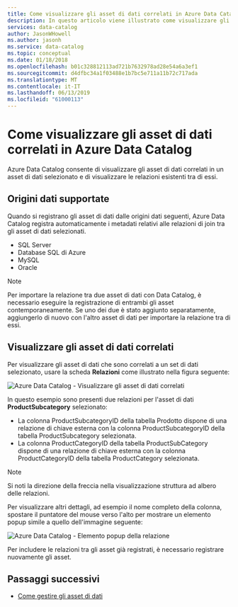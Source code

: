 ```yaml
---
title: Come visualizzare gli asset di dati correlati in Azure Data Catalog
description: In questo articolo viene illustrato come visualizzare gli asset di dati correlati di un asset di dati selezionato in Azure Data Catalog.
services: data-catalog
author: JasonWHowell
ms.author: jasonh
ms.service: data-catalog
ms.topic: conceptual
ms.date: 01/18/2018
ms.openlocfilehash: b01c328812113ad721b7632978ad28e54a6a3ef1
ms.sourcegitcommit: d4dfbc34a1f03488e1b7bc5e711a11b72c717ada
ms.translationtype: MT
ms.contentlocale: it-IT
ms.lasthandoff: 06/13/2019
ms.locfileid: "61000113"
---
```

# <a name="how-to-view-related-data-assets-in-azure-data-catalog"></a>Come visualizzare gli asset di dati correlati in Azure Data Catalog
Azure Data Catalog consente di visualizzare gli asset di dati correlati in un asset di dati selezionato e di visualizzare le relazioni esistenti tra di essi. 

## <a name="supported-data-sources"></a>Origini dati supportate 
Quando si registrano gli asset di dati dalle origini dati seguenti, Azure Data Catalog registra automaticamente i metadati relativi alle relazioni di join tra gli asset di dati selezionati. 

- SQL Server
- Database SQL di Azure
- MySQL
- Oracle

> [!NOTE]
> Per importare la relazione tra due asset di dati con Data Catalog, è necessario eseguire la registrazione di entrambi gli asset contemporaneamente. Se uno dei due è stato aggiunto separatamente, aggiungerlo di nuovo con l'altro asset di dati per importare la relazione tra di essi.

## <a name="view-related-data-assets"></a>Visualizzare gli asset di dati correlati
Per visualizzare gli asset di dati che sono correlati a un set di dati selezionato, usare la scheda **Relazioni** come illustrato nella figura seguente: 

![Azure Data Catalog - Visualizzare gli asset di dati correlati](media/data-catalog-how-to-view-related-data-assets/relationships-tab.png)

In questo esempio sono presenti due relazioni per l'asset di dati **ProductSubcategory** selezionato: 

- La colonna ProductSubcategoryID della tabella Prodotto dispone di una relazione di chiave esterna con la colonna ProductSubcategoryID della tabella ProductSubcategory selezionata. 
- La colonna ProductCategoryID della tabella ProductSubCategory dispone di una relazione di chiave esterna con la colonna ProductCategoryID della tabella ProductCategory selezionata.

> [!NOTE]
> Si noti la direzione della freccia nella visualizzazione struttura ad albero delle relazioni.  

Per visualizzare altri dettagli, ad esempio il nome completo della colonna, spostare il puntatore del mouse verso l'alto per mostrare un elemento popup simile a quello dell'immagine seguente: 

![Azure Data Catalog - Elemento popup della relazione](media/data-catalog-how-to-view-related-data-assets/relationship-popup.png)

Per includere le relazioni tra gli asset già registrati, è necessario registrare nuovamente gli asset.

## <a name="next-steps"></a>Passaggi successivi
- [Come gestire gli asset di dati](data-catalog-how-to-manage.md)